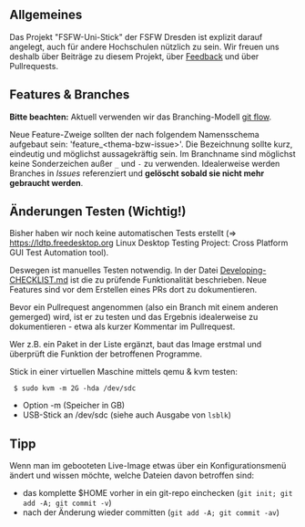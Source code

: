 ## Allgemeines

Das Projekt "FSFW-Uni-Stick" der FSFW Dresden ist explizit darauf angelegt, auch für andere Hochschulen nützlich zu sein. Wir freuen uns deshalb über Beiträge zu diesem Projekt, über [Feedback](https://fsfw-dresden.de/#kontakt) und über Pullrequests.

## Features & Branches

**Bitte beachten:** Aktuell verwenden wir das Branching-Modell [git flow](http://nvie.com/posts/a-successful-git-branching-model/). 

Neue Feature-Zweige sollten der nach folgendem Namensschema aufgebaut sein: 'feature\_\<thema-bzw-issue\>'. Die Bezeichnung sollte kurz, eindeutig und möglichst aussagekräftig sein. Im Branchname sind möglichst keine Sonderzeichen außer `_` und `-`  zu verwenden. Idealerweise werden Branches in *Issues* referenziert und **gelöscht sobald sie nicht mehr gebraucht werden**.

## Änderungen Testen (Wichtig!)

Bisher haben wir noch keine automatischen Tests erstellt (=> https://ldtp.freedesktop.org Linux Desktop Testing Project: Cross Platform GUI Test Automation tool).

Deswegen ist manuelles Testen notwendig. In der Datei [Developing-CHECKLIST.md](doc/Developing-CHECKLIST.md) ist die zu prüfende Funktionalität beschrieben. Neue Features sind vor dem Erstellen eines PRs dort zu dokumentieren.

Bevor ein Pullrequest angenommen (also ein Branch mit einem anderen gemerged) wird, ist er zu testen und das Ergebnis idealerweise zu dokumentieren - etwa als kurzer Kommentar im Pullrequest.

Wer z.B. ein Paket in der Liste ergänzt, baut das Image erstmal und überprüft die Funktion der betroffenen Programme.

Stick in einer virtuellen Maschine mittels qemu & kvm testen:

  ` $ sudo kvm -m 2G -hda /dev/sdc`

  * Option -m (Speicher in GB)
  * USB-Stick an /dev/sdc (siehe auch Ausgabe von `lsblk`)

## Tipp
Wenn man im gebooteten Live-Image etwas über ein Konfigurationsmenü ändert und wissen möchte, welche Dateien davon betroffen sind:
* das komplette $HOME vorher in ein git-repo einchecken (`git init; git add -A; git commit -v`)
* nach der Änderung wieder committen (`git add -A; git commit -av`)

